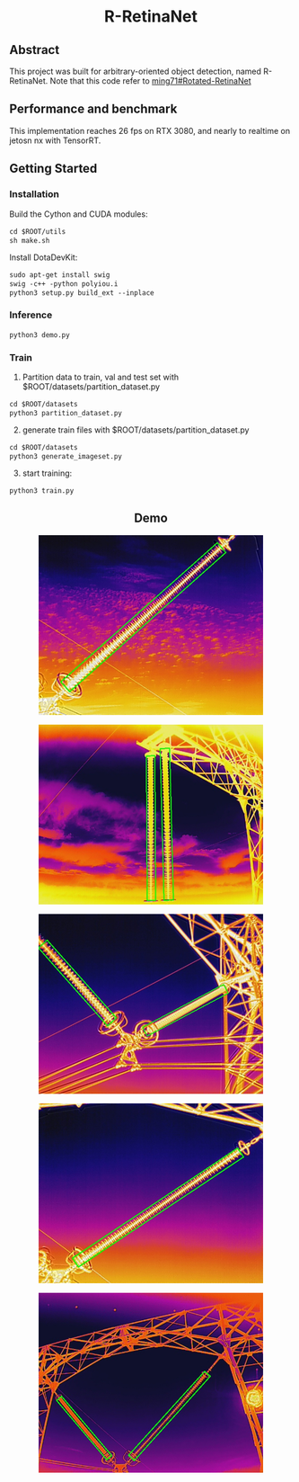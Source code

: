 # <div align="center">R-RetinaNet</div>

## Abstract
This project was built for arbitrary-oriented object detection, named R-RetinaNet. 
Note that this code refer to [ming71#Rotated-RetinaNet](https://github.com/ming71/Rotated-RetinaNet)


## Performance and benchmark
This implementation reaches 26 fps on RTX 3080, and nearly to realtime on jetosn nx with TensorRT.


## Getting Started
### Installation
Build the Cython  and CUDA modules:
```
cd $ROOT/utils
sh make.sh
```

Install DotaDevKit:

```
sudo apt-get install swig
swig -c++ -python polyiou.i
python3 setup.py build_ext --inplace
```

### Inference

```
python3 demo.py
```

### Train
1. Partition data to train, val and test set with $ROOT/datasets/partition_dataset.py
```
cd $ROOT/datasets
python3 partition_dataset.py
```
2. generate train files with $ROOT/datasets/partition_dataset.py
```
cd $ROOT/datasets
python3 generate_imageset.py
```
3. start training:
```
python3 train.py
```

## <div align="center">Demo</div>
<p align="center"><img width="400" src="outputs/000001.jpg"></p>
<p align="center"><img width="400" src="outputs/000002.jpg"></p>
<p align="center"><img width="400" src="outputs/000003.jpg"></p>
<p align="center"><img width="400" src="outputs/000004.jpg"></p>
<p align="center"><img width="400" src="outputs/000005.jpg"></p>
